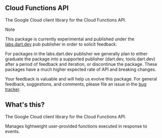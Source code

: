 ## Cloud Functions API

The Google Cloud client library for the Cloud Functions API.

<!-- Code generated by sidekick. DO NOT EDIT. -->

> [!NOTE]
> This package is currently experimental and published under the
> [labs.dart.dev](https://dart.dev/dart-team-packages) pub publisher in order
> to solicit feedback.
>
> For packages in the labs.dart.dev publisher we generally plan to either
> graduate the package into a supported publisher (dart.dev, tools.dart.dev)
> after a period of feedback and iteration, or discontinue the package.
> These packages have a much higher expected rate of API and breaking changes.
>
> Your feedback is valuable and will help us evolve this package. For general
> feedback, suggestions, and comments, please file an issue in the
> [bug tracker](/issues).

## What's this?

The Google Cloud client library for the Cloud Functions API.

Manages lightweight user-provided functions executed in response to events.
